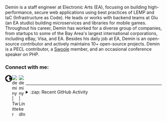 Demin is a staff engineer at Electronic Arts (EA), focusing on building high-performance, secure web applications using best practices of LEMP and IaC (Infrastructure as Code). He leads or works with backend teams at Glu (an EA studio) building microservices and libraries for mobile games. Throughout his career, Demin has worked for a diverse group of companies, from startups to some of the Bay Area's largest international corporations, including eBay, Visa, and EA. Besides his daily job at EA, Demin is an open-source contributor and actively maintains 10+ open-source projects. Demin is a PECL contributor, a [Swoole](https://github.com/swoole) member, and an occasional conference speaker on PHP.

### Connect with me:

[<img align="left" alt="https://deminy.in" width="22px" src="https://raw.githubusercontent.com/iconic/open-iconic/master/svg/globe.svg" />][website]
[<img align="left" alt="deminy | Twitter" width="22px" src="https://cdn.jsdelivr.net/npm/simple-icons@v3/icons/twitter.svg" />][twitter]
[<img align="left" alt="deminy | LinkedIn" width="22px" src="https://cdn.jsdelivr.net/npm/simple-icons@v3/icons/linkedin.svg" />][linkedin]

<br />

[website]: https://deminy.in
[linkedin]: https://www.linkedin.com/in/deminy
[twitter]: https://twitter.com/deminy

---

<details>
  <summary>:zap: Recent GitHub Activity</summary>

<!--START_SECTION:activity-->
1. 🎉 Merged PR [#40](https://github.com/swoole/ide-helper/pull/40) in [swoole/ide-helper](https://github.com/swoole/ide-helper)
2. 🗣 Commented on [#55](https://github.com/swoole/docker-swoole/issues/55#issuecomment-2567337452) in [swoole/docker-swoole](https://github.com/swoole/docker-swoole)
3. 🗣 Commented on [#40](https://github.com/swoole/ide-helper/pull/40#issuecomment-2567336432) in [swoole/ide-helper](https://github.com/swoole/ide-helper)
4. 🗣 Commented on [#54](https://github.com/swoole/docker-swoole/issues/54#issuecomment-2567304673) in [swoole/docker-swoole](https://github.com/swoole/docker-swoole)
5. 🔒 Closed issue [#54](https://github.com/swoole/docker-swoole/issues/54) in [swoole/docker-swoole](https://github.com/swoole/docker-swoole)
<!--END_SECTION:activity-->

</details>
